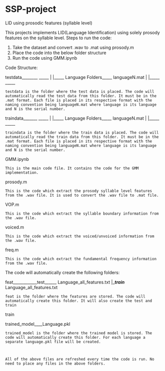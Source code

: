 # SSP-project
LID using prosodic features (syllable level)

This projects implements LID(Language Identification) using solely prosody features on the syllable level.
Steps to run the code:

1. Take the dataset and convert .wav to .mat using prosody.m
2. Place the code into the below folder structure
3. Run the code using GMM.ipynb


Code Structure:

testdata________                    _____ 
          |
          |_____    Language Folders_____       languageN.mat
          |
          |_____                    _____

    testdata is the folder where the test data is placed. The code will automatically read the test data from this folder. It must be in the 
    .mat format. Each file is placed in its respective format with the naming convention being languageN.mat where language is its language and N is the serial number.

traindata_______                    _____ 
          |
          |_____    Language Folders_____       languageN.mat
          |
          |_____                    _____
    
    traindata is the folder where the train data is placed. The code will automatically read the train data from this folder. It must be in the
    .mat format. Each file is placed in its respective format with the naming convention being languageN.mat where language is its language and N is the serial number.

GMM.ipynb

    This is the main code file. It contains the code for the GMM implementation.

prosody.m

    This is the code which extract the prosody syllable level features  from the .wav file. It is used to convert the .wav file to .mat file.

VOP.m

    This is the code which extract the syllable boundary information from the .wav file.

voiced.m

    This is the code which extract the voiced/unvoiced information from the .wav file.

freq.m

    This is the code which extract the fundamental frequency information from the .wav file.

The code will automatically create the following folders:


feat____________test______ Language_all_features.txt
         |______train_____ Language_all_features.txt

    feat is the folder where the features are stored. The code will automatically create this folder. It will also create the test and train

train

trained_model____Language.pkl

    trained_model is the folder where the trained model is stored. The code will automatically create this folder. For each language a separate language.pkl file will be created.



    All of the above files are refreshed every time the code is run. No need to place any files in the above folders.

